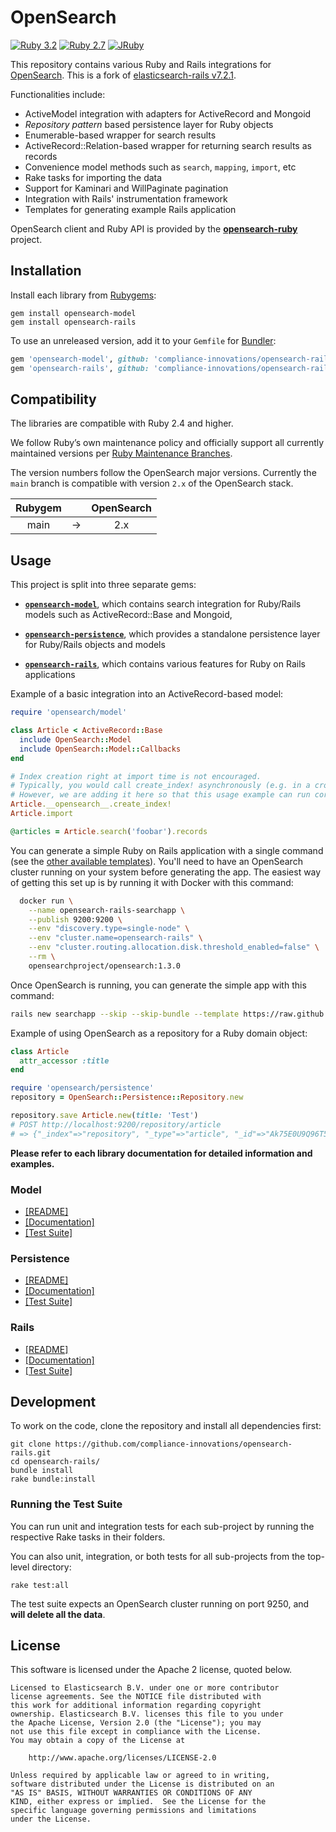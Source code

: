 # OpenSearch

[![Ruby 3.2](https://github.com/compliance-innovations/opensearch-rails/actions/workflows/3.2.yml/badge.svg)](https://github.com/compliance-innovations/opensearch-rails/actions/workflows/3.2.yml)
[![Ruby 2.7](https://github.com/compliance-innovations/opensearch-rails/workflows/Ruby%202.7/badge.svg)](https://github.com/compliance-innovations/opensearch-rails/actions)
[![JRuby](https://github.com/compliance-innovations/opensearch-rails/workflows/JRuby/badge.svg)](https://github.com/compliance-innovations/opensearch-rails/actions)

This repository contains various Ruby and Rails integrations for [OpenSearch](https://opensearch.org/). This is a fork
of [elasticsearch-rails v7.2.1](https://github.com/elastic/elasticsearch-rails/tree/v7.2.1).

Functionalities include:
* ActiveModel integration with adapters for ActiveRecord and Mongoid
* _Repository pattern_ based persistence layer for Ruby objects
* Enumerable-based wrapper for search results
* ActiveRecord::Relation-based wrapper for returning search results as records
* Convenience model methods such as `search`, `mapping`, `import`, etc
* Rake tasks for importing the data
* Support for Kaminari and WillPaginate pagination
* Integration with Rails' instrumentation framework
* Templates for generating example Rails application

OpenSearch client and Ruby API is provided by the
**[opensearch-ruby](https://github.com/opensearch-project/opensearch-ruby)** project.

## Installation

Install each library from [Rubygems](https://rubygems.org/gems/opensearch):

    gem install opensearch-model
    gem install opensearch-rails

To use an unreleased version, add it to your `Gemfile` for [Bundler](http://bundler.io):

```ruby
gem 'opensearch-model', github: 'compliance-innovations/opensearch-rails', branch: '5.x'
gem 'opensearch-rails', github: 'compliance-innovations/opensearch-rails', branch: '5.x'
```

## Compatibility

The libraries are compatible with Ruby 2.4 and higher.

We follow Ruby’s own maintenance policy and officially support all currently maintained versions per [Ruby Maintenance Branches](https://www.ruby-lang.org/en/downloads/branches/).

The version numbers follow the OpenSearch major versions. Currently the `main` branch is compatible with version `2.x` of the OpenSearch stack.

| Rubygem       |   | OpenSearch    |
|:-------------:|:-:| :-----------: |
| main          | → | 2.x           |

## Usage

This project is split into three separate gems:

* [**`opensearch-model`**](https://github.com/compliance-innovations/opensearch-rails/tree/main/opensearch-model),
  which contains search integration for Ruby/Rails models such as ActiveRecord::Base and Mongoid,

* [**`opensearch-persistence`**](https://github.com/compliance-innovations/opensearch-rails/tree/main/opensearch-persistence),
  which provides a standalone persistence layer for Ruby/Rails objects and models

* [**`opensearch-rails`**](https://github.com/compliance-innovations/opensearch-rails/tree/main/opensearch-rails),
  which contains various features for Ruby on Rails applications

Example of a basic integration into an ActiveRecord-based model:

```ruby
require 'opensearch/model'

class Article < ActiveRecord::Base
  include OpenSearch::Model
  include OpenSearch::Model::Callbacks
end

# Index creation right at import time is not encouraged.
# Typically, you would call create_index! asynchronously (e.g. in a cron job)
# However, we are adding it here so that this usage example can run correctly.
Article.__opensearch__.create_index!
Article.import

@articles = Article.search('foobar').records
```

You can generate a simple Ruby on Rails application with a single command
(see the [other available templates](https://github.com/compliance-innovations/opensearch-rails/tree/main/opensearch-rails#rails-application-templates)). You'll need to have an OpenSearch cluster running on your system before generating the app. The easiest way of getting this set up is by running it with Docker with this command:

```bash
  docker run \
    --name opensearch-rails-searchapp \
    --publish 9200:9200 \
    --env "discovery.type=single-node" \
    --env "cluster.name=opensearch-rails" \
    --env "cluster.routing.allocation.disk.threshold_enabled=false" \
    --rm \
    opensearchproject/opensearch:1.3.0
```

Once OpenSearch is running, you can generate the simple app with this command:

```bash
rails new searchapp --skip --skip-bundle --template https://raw.github.com/compliance-innovations/opensearch-rails/main/opensearch-rails/lib/rails/templates/01-basic.rb
```

Example of using OpenSearch as a repository for a Ruby domain object:

```ruby
class Article
  attr_accessor :title
end

require 'opensearch/persistence'
repository = OpenSearch::Persistence::Repository.new

repository.save Article.new(title: 'Test')
# POST http://localhost:9200/repository/article
# => {"_index"=>"repository", "_type"=>"article", "_id"=>"Ak75E0U9Q96T5Y999_39NA", ...}
```

**Please refer to each library documentation for detailed information and examples.**

### Model

* [[README]](https://github.com/compliance-innovations/opensearch-rails/blob/main/opensearch-model/README.md)
* [[Documentation]](http://rubydoc.info/gems/opensearch-model/)
* [[Test Suite]](https://github.com/compliance-innovations/opensearch-rails/tree/main/opensearch-model/spec/opensearch/model)

### Persistence

* [[README]](https://github.com/compliance-innovations/opensearch-rails/blob/main/opensearch-persistence/README.md)
* [[Documentation]](http://rubydoc.info/gems/opensearch-persistence/)
* [[Test Suite]](https://github.com/compliance-innovations/opensearch-rails/tree/main/opensearch-persistence/spec)

### Rails

* [[README]](https://github.com/compliance-innovations/opensearch-rails/blob/main/opensearch-rails/README.md)
* [[Documentation]](http://rubydoc.info/gems/opensearch-rails)
* [[Test Suite]](https://github.com/compliance-innovations/opensearch-rails/tree/main/opensearch-rails/spec)

## Development

To work on the code, clone the repository and install all dependencies first:

```
git clone https://github.com/compliance-innovations/opensearch-rails.git
cd opensearch-rails/
bundle install
rake bundle:install
```

### Running the Test Suite

You can run unit and integration tests for each sub-project by running the respective Rake tasks in their folders.

You can also unit, integration, or both tests for all sub-projects from the top-level directory:

    rake test:all

The test suite expects an OpenSearch cluster running on port 9250, and **will delete all the data**.

## License

This software is licensed under the Apache 2 license, quoted below.

    Licensed to Elasticsearch B.V. under one or more contributor
    license agreements. See the NOTICE file distributed with
    this work for additional information regarding copyright
    ownership. Elasticsearch B.V. licenses this file to you under
    the Apache License, Version 2.0 (the "License"); you may
    not use this file except in compliance with the License.
    You may obtain a copy of the License at

    	http://www.apache.org/licenses/LICENSE-2.0

    Unless required by applicable law or agreed to in writing,
    software distributed under the License is distributed on an
    "AS IS" BASIS, WITHOUT WARRANTIES OR CONDITIONS OF ANY
    KIND, either express or implied.  See the License for the
    specific language governing permissions and limitations
    under the License.
